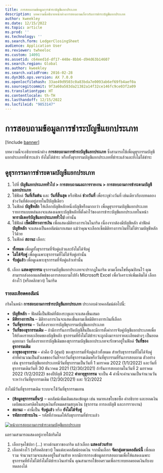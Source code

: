 ```yaml
---
title: การสอบถามข้อมูลการชำระบัญชีแยกประเภท
description: บทความนี้อธิบายหน้าต่างการสอบถามเกี่ยวกับการชําระบัญชีแยกประเภท
author: kweekley
ms.date: 12/15/2022
ms.topic: article
ms.prod: ''
ms.technology: ''
ms.search.form: LedgerClosingSheet
audience: Application User
ms.reviewer: twheeloc
ms.custom: 14091
ms.assetid: c64eed1d-df17-448e-8bb6-d94d63b14607
ms.search.region: Global
ms.author: kweekley
ms.search.validFrom: 2016-02-28
ms.dyn365.ops.version: AX 7.0.0
ms.openlocfilehash: 33ae49d9503c0a83bda7e0093ab6ef69fb4aef0a
ms.sourcegitcommit: 9f3a60a583da21382a14f32ce146fc9ce03f2a09
ms.translationtype: HT
ms.contentlocale: th-TH
ms.lasthandoff: 12/15/2022
ms.locfileid: "9853147"
---
```

# <a name="ledger-settlement-inquiry"></a>การสอบถามข้อมูลการชำระบัญชีแยกประเภท

[!include [banner](../includes/banner.md)]

บทความนี้จะอธิบายหน้าต่าง **การสอบถามการชําระบัญชีแยกประเภท** ซึ่งสามารถใช้เพื่อดูธุรกรรมบัญชีแยกประเภทที่ชําระแล้ว ยังไม่ได้ชําระ หรือทั้งธุรกรรมบัญชีแยกประเภทที่ชําระแล้วและยังไม่ได้ชําระ

## <a name="view-ledger-settlement-transactions"></a>ดูธุรกรรมการชำระตามบัญชีแยกประเภท
1.  ไปที่ **บัญชีแยกประเภททั่วไป > การสอบถามและการรายงาน > การสอบถามการชำระตามบัญชีแยกประเภท**
2.  ใช้ฟิลด์ **วันที่เริ่มต้น** และ **วันที่สิ้นสุด** หรือฟิลด์ **ช่วงวันที่** เพื่อระบุช่วงวันที่ เช่นเดียวกับงบทดลอง ช่วงวันที่ต้องอยู่ภายในปีบัญชีเดียว
3.  ในฟิลด์ **บัญชีหลัก** ให้เลือกบัญชีหลักหนึ่งบัญชีหรือมากกว่า เพื่อดูธุรกรรมบัญชีแยกประเภท รายการแบบหล่นลงจะแสดงเฉพาะบัญชีหลักที่ตั้งค่าไว้ของการชําระบัญชีแยกประเภทในหน้า **พารามิเตอร์บัญชีแยกประเภททั่วไป** เท่านั้น
4.  ใช้ฟิลด์ **เซ็ตมิติทางการเงิน** เพื่อแสดงมิติทางการเงินในกริด เนื่องจากต้องมีบัญชีหลัก ค่าฟิลด์ **บัญชีหลัก** จะแสดงเป็นคอลัมน์แรกเสมอ แม้ว่าคุณจะเลือกเซ็ตมิติทางการเงินที่ไม่ได้รวมบัญชีหลักไว้ด้วย
5.  ในฟิลด์ **สถานะ** เลือก:
-   **ทั้งหมด** เพื่อดูทั้งธุรกรรมที่จับคู่แล้วและยังไม่ได้จับคู่
-   **ไม่ได้จับคู่** เพื่อดูเฉพาะธุรกรรมที่ไม่ได้จับคู่เท่านั้น 
-   **จับคู่แล้ว** เพื่อดูเฉพาะธุรกรรมที่จับคู่แล้วเท่านั้น
6.  เลือก **แสดงธุรกรรม** ธุรกรรมบัญชีแยกประเภทจะปรากฏในกริด ตามเงื่อนไขที่คุณป้อนไว้ คุณสามารถส่งออกผลลัพธ์ของการสอบถามไปยัง Microsoft Excel เพื่อวิเคราะห์เพิ่มเติมได้ เลือกค้างไว้ (หรือคลิกขวา) ในกริด

### <a name="column-details"></a>รายละเอียดคอลัมน์
กริดในหน้า **การสอบถามการชําระบัญชีแยกประเภท** ประกอบด้วยคอลัมน์ต่อไปนี้:
-   **บัญชีหลัก** – ฟิลด์นี้เป็นฟิลด์ที่ต้องระบุและจะแสดงขึ้นเสมอ
-   **มิติทางการเงิน** – มิติทางการเงินจะแสดงขึ้นตามเซ็ตมิติทางการเงินที่เลือก
-   **วันที่ธุรกรรม** – วันที่ลงรายการบัญชีธุรกรรมบัญชีแยกประเภท
-   **วันที่ของธุรกรรมเดิม** – ถ้ามีการรันการปิดบัญชีสิ้นปีและมีการตั้งค่าการจับคู่บัญชีแยกประเภทเพื่อให้ยังคงรายละเอียดของบัญชีหลัก ธุรกรรมที่ยังไม่ได้ชําระจะถูกดึงมาจากรายละเอียดต่างๆ เป็นยอดดุลยกมา วันที่ลงรายการบัญชีเดิมของธุรกรรมบัญชีแยกประเภทจะรักษาอยู่ในฟิลด์ **วันที่ของธุรกรรมเดิม**
-   **อายุของธุรกรรม** – ค่าคือ 0 (ศูนย์) ของธุรกรรมที่จับคู่แล้วทั้งหมด สำหรับธุรกรรมที่ไม่ได้จับคู่ ค่าที่คำนวณเป็นตัวเลขของวันที่จากวันที่ธุรกรรมเดิมหรือวันที่ธุรกรรมที่รันการสอบถาม
ตัวอย่างเช่น ธุรกรรมบัญชีแยกประเภทมีวันที่ธุรกรรมเป็นวันที่ 1 มกราคม 2022 (1/1/2022) และวันที่ธุรกรรมเดิมวันที่ 30 ธันวาคม 2021 (12/30/2021) ถ้ารันการสอบถามในวันที่ 2 มกราคม 2022 (1/2/2022) ของปีบัญชี 2022 **ค่าอายุธุรกรรม** จะเป็น 4 ค่านี้จะคํานวณเป็นจํานวนวันระหว่างวันที่ธุรกรรมเดิม (12/30/2021) และ 1/2/2022

ถ้าไม่มีวันที่ธุรกรรมเดิม ระบบจะใช้วันที่ธุรกรรมแทน
-   **(ข้อมูลธุรกรรมอื่นๆ)** – คอลัมน์เพิ่มเติมแสดงข้อมูล เช่น หมายเลขใบขอซื้อ คำอธิบาย และยอดเงินเดบิตและเครดิตในสกุลเงินทั้งหมดสามสกุลเงิน (ธุรกรรม การลงบัญชี และการรายงาน)
-   **สถานะ** – ค่านี้เป็น **จับคู่แล้ว** หรือ **ยังไม่ได้จับคู่**
-   **รหัสการชําระเงิน** – รหัสที่กำหนดให้กับธุรกรรมที่ชําระแล้ว

[![หน้าการสอบถามการชำระตามบัญชีแยกประเภท](./media/Inquiry1.png)](./media/Inquiry1.png)

 
ผลรวมสามารถแสดงอยู่ภายใต้กริดได้
1.  เลือกจุดไข่ปลา (...) ทางด้านขวาของกริด แล้วเลือก **แสดงส่วนท้าย**
2.  เลือกค้างไว้ (หรือคลิกขวา) ในแต่ละคอลัมน์ยอดเงิน จากนั้นเลือก **จัดกลุ่มตามคอลัมน์นี้** เพื่อผลรวม จํานวนรวมจะแสดงอยู่ในส่วนท้าย หากมีการกรองข้อมูลการสอบถามเพื่อให้แสดงเฉพาะธุรกรรมที่ยังไม่ได้ยังไม่ได้ชำระเงินเท่านั้น คุณสามารถใช้ยอดรวมเพื่อกระทบยอดยอดเงินกับงบทดลองได้







